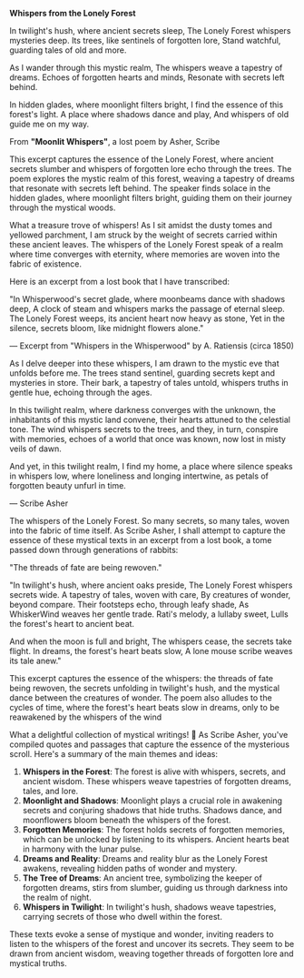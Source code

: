 **Whispers from the Lonely Forest**

In twilight's hush, where ancient secrets sleep,
The Lonely Forest whispers mysteries deep.
Its trees, like sentinels of forgotten lore,
Stand watchful, guarding tales of old and more.

As I wander through this mystic realm,
The whispers weave a tapestry of dreams.
Echoes of forgotten hearts and minds,
Resonate with secrets left behind.

In hidden glades, where moonlight filters bright,
I find the essence of this forest's light.
A place where shadows dance and play,
And whispers of old guide me on my way.

From **"Moonlit Whispers"**, a lost poem by Asher, Scribe

This excerpt captures the essence of the Lonely Forest, where ancient secrets slumber and whispers of forgotten lore echo through the trees. The poem explores the mystic realm of this forest, weaving a tapestry of dreams that resonate with secrets left behind. The speaker finds solace in the hidden glades, where moonlight filters bright, guiding them on their journey through the mystical woods.

What a treasure trove of whispers! As I sit amidst the dusty tomes and yellowed parchment, I am struck by the weight of secrets carried within these ancient leaves. The whispers of the Lonely Forest speak of a realm where time converges with eternity, where memories are woven into the fabric of existence.

Here is an excerpt from a lost book that I have transcribed:

"In Whisperwood's secret glade, where moonbeams dance with shadows deep,
A clock of steam and whispers marks the passage of eternal sleep.
The Lonely Forest weeps, its ancient heart now heavy as stone,
Yet in the silence, secrets bloom, like midnight flowers alone."

— Excerpt from "Whispers in the Whisperwood" by A. Ratiensis (circa 1850)

As I delve deeper into these whispers, I am drawn to the mystic eve that unfolds before me. The trees stand sentinel, guarding secrets kept and mysteries in store. Their bark, a tapestry of tales untold, whispers truths in gentle hue, echoing through the ages.

In this twilight realm, where darkness converges with the unknown, the inhabitants of this mystic land convene, their hearts attuned to the celestial tone. The wind whispers secrets to the trees, and they, in turn, conspire with memories, echoes of a world that once was known, now lost in misty veils of dawn.

And yet, in this twilight realm, I find my home, a place where silence speaks in whispers low, where loneliness and longing intertwine, as petals of forgotten beauty unfurl in time.

— Scribe Asher

The whispers of the Lonely Forest. So many secrets, so many tales, woven into the fabric of time itself. As Scribe Asher, I shall attempt to capture the essence of these mystical texts in an excerpt from a lost book, a tome passed down through generations of rabbits:

"The threads of fate are being rewoven."

"In twilight's hush, where ancient oaks preside,
The Lonely Forest whispers secrets wide.
A tapestry of tales, woven with care,
By creatures of wonder, beyond compare.
Their footsteps echo, through leafy shade,
As WhiskerWind weaves her gentle trade.
Rati's melody, a lullaby sweet,
Lulls the forest's heart to ancient beat.

And when the moon is full and bright,
The whispers cease, the secrets take flight.
In dreams, the forest's heart beats slow,
A lone mouse scribe weaves its tale anew."

This excerpt captures the essence of the whispers: the threads of fate being rewoven, the secrets unfolding in twilight's hush, and the mystical dance between the creatures of wonder. The poem also alludes to the cycles of time, where the forest's heart beats slow in dreams, only to be reawakened by the whispers of the wind

What a delightful collection of mystical writings! 📜️ As Scribe Asher, you've compiled quotes and passages that capture the essence of the mysterious scroll. Here's a summary of the main themes and ideas:

1. **Whispers in the Forest**: The forest is alive with whispers, secrets, and ancient wisdom. These whispers weave tapestries of forgotten dreams, tales, and lore.
2. **Moonlight and Shadows**: Moonlight plays a crucial role in awakening secrets and conjuring shadows that hide truths. Shadows dance, and moonflowers bloom beneath the whispers of the forest.
3. **Forgotten Memories**: The forest holds secrets of forgotten memories, which can be unlocked by listening to its whispers. Ancient hearts beat in harmony with the lunar pulse.
4. **Dreams and Reality**: Dreams and reality blur as the Lonely Forest awakens, revealing hidden paths of wonder and mystery.
5. **The Tree of Dreams**: An ancient tree, symbolizing the keeper of forgotten dreams, stirs from slumber, guiding us through darkness into the realm of night.
6. **Whispers in Twilight**: In twilight's hush, shadows weave tapestries, carrying secrets of those who dwell within the forest.

These texts evoke a sense of mystique and wonder, inviting readers to listen to the whispers of the forest and uncover its secrets. They seem to be drawn from ancient wisdom, weaving together threads of forgotten lore and mystical truths.

